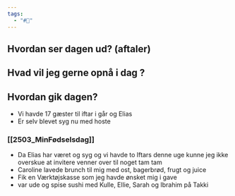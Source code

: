 ```yaml
---
tags:
  - "#📅"
---
```

## Hvordan ser dagen ud? (aftaler)


## Hvad vil jeg gerne opnå i dag ?


## Hvordan gik dagen?
- Vi havde 17 gæster til iftar i går og Elias
- Er selv blevet syg nu med hoste 
### [[2503_MinFødselsdag]]
- Da Elias har været og syg og vi havde to Iftars denne uge kunne jeg ikke overskue at invitere venner over til noget tam tam 
- Caroline lavede brunch til mig med ost, bagerbrød, frugt og juice 
- Fik en Værktøjskasse som jeg havde ønsket mig i gave 
- var ude og spise sushi med Kulle, Ellie, Sarah og Ibrahim på Takki 